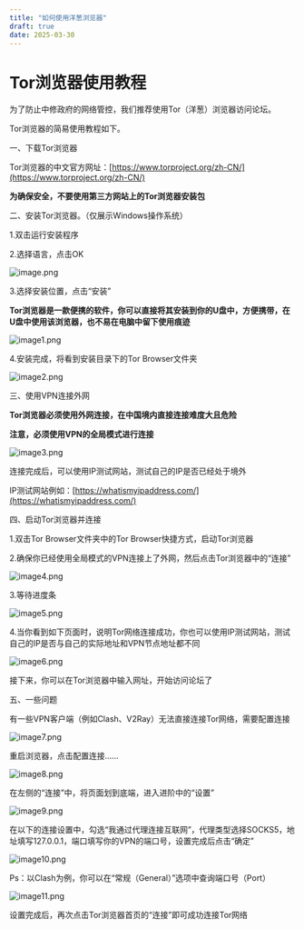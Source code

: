 ```yaml
---
title: "如何使用洋葱浏览器"
draft: true
date: 2025-03-30
---
```


# Tor浏览器使用教程

为了防止中修政府的网络管控，我们推荐使用Tor（洋葱）浏览器访问论坛。

Tor浏览器的简易使用教程如下。

一、下载Tor浏览器

Tor浏览器的中文官方网址：[https://www.torproject.org/zh-CN/](https://www.torproject.org/zh-CN/)

**为确保安全，不要使用第三方网站上的Tor浏览器安装包**

二、安装Tor浏览器。（仅展示Windows操作系统）

1.双击运行安装程序

2.选择语言，点击OK

![image.png](https://image.us-lax-1.linodeobjects.com/tor/image.png)

3.选择安装位置，点击“安装”

**Tor浏览器是一款便携的软件，你可以直接将其安装到你的U盘中，方便携带，在U盘中使用该浏览器，也不易在电脑中留下使用痕迹**

![image1.png](https://image.us-lax-1.linodeobjects.com/tor/image1.png)

4.安装完成，将看到安装目录下的Tor Browser文件夹

![image2.png](https://image.us-lax-1.linodeobjects.com/tor/image2.png)

三、使用VPN连接外网

**Tor浏览器必须使用外网连接，在中国境内直接连接难度大且危险**

**注意，必须使用VPN的全局模式进行连接**

![image3.png](https://image.us-lax-1.linodeobjects.com/tor/image3.png)

连接完成后，可以使用IP测试网站，测试自己的IP是否已经处于境外

IP测试网站例如：[https://whatismyipaddress.com/](https://whatismyipaddress.com/)

四、启动Tor浏览器并连接

1.双击Tor Browser文件夹中的Tor Browser快捷方式，启动Tor浏览器

2.确保你已经使用全局模式的VPN连接上了外网，然后点击Tor浏览器中的“连接”

![image4.png](https://image.us-lax-1.linodeobjects.com/tor/image4.png)

3.等待进度条

![image5.png](https://image.us-lax-1.linodeobjects.com/tor/image5.png)

4.当你看到如下页面时，说明Tor网络连接成功，你也可以使用IP测试网站，测试自己的IP是否与自己的实际地址和VPN节点地址都不同

![image6.png](https://image.us-lax-1.linodeobjects.com/tor/image6.png)

接下来，你可以在Tor浏览器中输入网址，开始访问论坛了

五、一些问题

有一些VPN客户端（例如Clash、V2Ray）无法直接连接Tor网络，需要配置连接

![image7.png](https://image.us-lax-1.linodeobjects.com/tor/image7.png)

重启浏览器，点击配置连接……

![image8.png](https://image.us-lax-1.linodeobjects.com/tor/image8.png)

在左侧的“连接”中，将页面划到底端，进入进阶中的“设置”

![image9.png](https://image.us-lax-1.linodeobjects.com/tor/image9.png)

在以下的连接设置中，勾选“我通过代理连接互联网”，代理类型选择SOCKS5，地址填写127.0.0.1，端口填写你的VPN的端口号，设置完成后点击“确定”

![image10.png](https://image.us-lax-1.linodeobjects.com/tor/image10.png)

Ps：以Clash为例，你可以在“常规（General）”选项中查询端口号（Port）

![image11.png](https://image.us-lax-1.linodeobjects.com/tor/image11.png)

设置完成后，再次点击Tor浏览器首页的“连接”即可成功连接Tor网络
